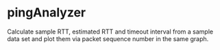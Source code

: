 pingAnalyzer
============

Calculate sample RTT, estimated RTT and timeout interval from a sample data set and plot them via packet sequence number in the same graph.
